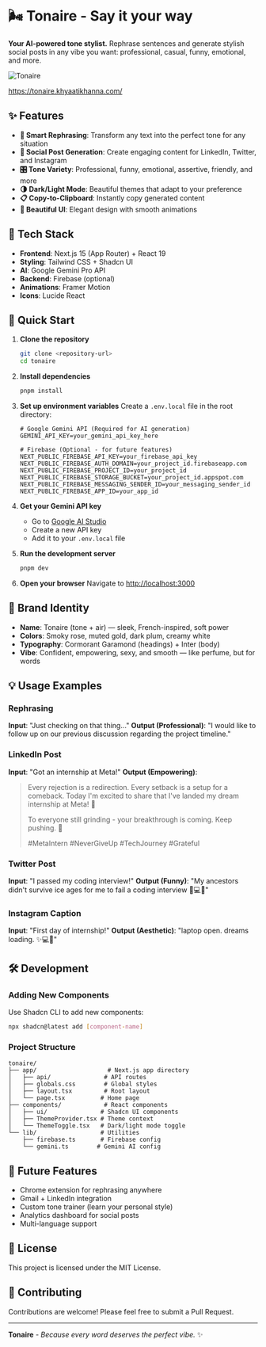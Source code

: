 # 🌬️ Tonaire - Say it your way

**Your AI-powered tone stylist.** Rephrase sentences and generate stylish social posts in any vibe you want: professional, casual, funny, emotional, and more.

![Tonaire](https://img.shields.io/badge/Tonaire-AI%20Tone%20Stylist-purple?style=for-the-badge)

https://tonaire.khyaatikhanna.com/

## ✨ Features

- **🔄 Smart Rephrasing**: Transform any text into the perfect tone for any situation
- **📝 Social Post Generation**: Create engaging content for LinkedIn, Twitter, and Instagram
- **🎛️ Tone Variety**: Professional, funny, emotional, assertive, friendly, and more
- **🌗 Dark/Light Mode**: Beautiful themes that adapt to your preference
- **📋 Copy-to-Clipboard**: Instantly copy generated content
- **🎨 Beautiful UI**: Elegant design with smooth animations

## 🧱 Tech Stack

- **Frontend**: Next.js 15 (App Router) + React 19
- **Styling**: Tailwind CSS + Shadcn UI
- **AI**: Google Gemini Pro API
- **Backend**: Firebase (optional)
- **Animations**: Framer Motion
- **Icons**: Lucide React

## 🚀 Quick Start

1. **Clone the repository**

   ```bash
   git clone <repository-url>
   cd tonaire
   ```

2. **Install dependencies**

   ```bash
   pnpm install
   ```

3. **Set up environment variables**
   Create a `.env.local` file in the root directory:

   ```env
   # Google Gemini API (Required for AI generation)
   GEMINI_API_KEY=your_gemini_api_key_here

   # Firebase (Optional - for future features)
   NEXT_PUBLIC_FIREBASE_API_KEY=your_firebase_api_key
   NEXT_PUBLIC_FIREBASE_AUTH_DOMAIN=your_project_id.firebaseapp.com
   NEXT_PUBLIC_FIREBASE_PROJECT_ID=your_project_id
   NEXT_PUBLIC_FIREBASE_STORAGE_BUCKET=your_project_id.appspot.com
   NEXT_PUBLIC_FIREBASE_MESSAGING_SENDER_ID=your_messaging_sender_id
   NEXT_PUBLIC_FIREBASE_APP_ID=your_app_id
   ```

4. **Get your Gemini API key**

   - Go to [Google AI Studio](https://makersuite.google.com/app/apikey)
   - Create a new API key
   - Add it to your `.env.local` file

5. **Run the development server**

   ```bash
   pnpm dev
   ```

6. **Open your browser**
   Navigate to [http://localhost:3000](http://localhost:3000)

## 🎨 Brand Identity

- **Name**: Tonaire (tone + air) — sleek, French-inspired, soft power
- **Colors**: Smoky rose, muted gold, dark plum, creamy white
- **Typography**: Cormorant Garamond (headings) + Inter (body)
- **Vibe**: Confident, empowering, sexy, and smooth — like perfume, but for words

## 💡 Usage Examples

### Rephrasing

**Input**: "Just checking on that thing..."
**Output (Professional)**: "I would like to follow up on our previous discussion regarding the project timeline."

### LinkedIn Post

**Input**: "Got an internship at Meta!"
**Output (Empowering)**:

> Every rejection is a redirection. Every setback is a setup for a comeback. Today I'm excited to share that I've landed my dream internship at Meta! 🚀
>
> To everyone still grinding - your breakthrough is coming. Keep pushing. 💪
>
> #MetaIntern #NeverGiveUp #TechJourney #Grateful

### Twitter Post

**Input**: "I passed my coding interview!"
**Output (Funny)**: "My ancestors didn't survive ice ages for me to fail a coding interview 😤💻✅"

### Instagram Caption

**Input**: "First day of internship!"
**Output (Aesthetic)**: "laptop open. dreams loading. ✨💻🤍"

## 🛠️ Development

### Adding New Components

Use Shadcn CLI to add new components:

```bash
npx shadcn@latest add [component-name]
```

### Project Structure

```
tonaire/
├── app/                    # Next.js app directory
│   ├── api/               # API routes
│   ├── globals.css        # Global styles
│   ├── layout.tsx         # Root layout
│   └── page.tsx          # Home page
├── components/            # React components
│   ├── ui/               # Shadcn UI components
│   ├── ThemeProvider.tsx # Theme context
│   └── ThemeToggle.tsx   # Dark/light mode toggle
└── lib/                  # Utilities
    ├── firebase.ts       # Firebase config
    └── gemini.ts        # Gemini AI config
```

## 🌟 Future Features

- Chrome extension for rephrasing anywhere
- Gmail + LinkedIn integration
- Custom tone trainer (learn your personal style)
- Analytics dashboard for social posts
- Multi-language support

## 📄 License

This project is licensed under the MIT License.

## 💝 Contributing

Contributions are welcome! Please feel free to submit a Pull Request.

---

**Tonaire** - _Because every word deserves the perfect vibe._ ✨
